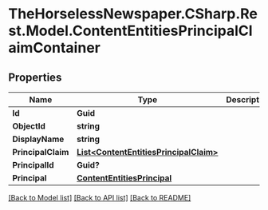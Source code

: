 # TheHorselessNewspaper.CSharp.Rest.Model.ContentEntitiesPrincipalClaimContainer

## Properties

Name | Type | Description | Notes
------------ | ------------- | ------------- | -------------
**Id** | **Guid** |  | [optional] 
**ObjectId** | **string** |  | [optional] 
**DisplayName** | **string** |  | [optional] 
**PrincipalClaim** | [**List&lt;ContentEntitiesPrincipalClaim&gt;**](ContentEntitiesPrincipalClaim.md) |  | [optional] 
**PrincipalId** | **Guid?** |  | [optional] 
**Principal** | [**ContentEntitiesPrincipal**](ContentEntitiesPrincipal.md) |  | [optional] 

[[Back to Model list]](../README.md#documentation-for-models) [[Back to API list]](../README.md#documentation-for-api-endpoints) [[Back to README]](../README.md)

